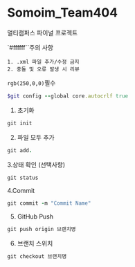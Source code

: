 # Somoim_Team404
멀티캠퍼스 파이널 프로젝트

`#ffffff``주의 사항

```
1. .xml 파일 추가/수정 금지
2. 충돌 및 오류 발생 시 리뷰
```


`rgb(250,0,0)`필수
```ruby
$git config --global core.autocrlf true
```


1. 초기화
```ruby
git init
```

2. 파일 모두 추가
```ruby
git add.
```

3.상태 확인 (선택사항)
```ruby
git status
```

4.Commit
```ruby
git commit -m "Commit Name"
```

5. GitHub Push
```ruby
git push origin 브랜치명
```

6. 브랜치 스위치
```ruby
git checkout 브랜치명
```


